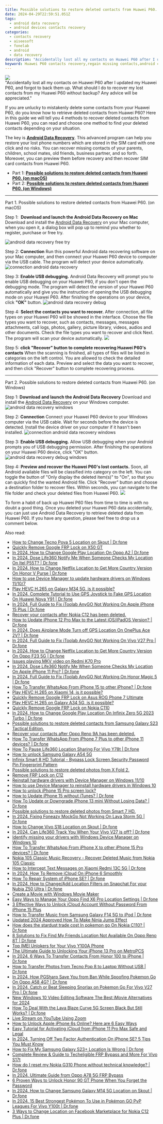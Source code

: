 ```yaml
---
title: Possible solutions to restore deleted contacts from Huawei P60.
date: 2024-04-29T22:59:51.051Z
tags: 
  - android data recovery
  - android devices contacts recovery
categories: 
  - contacts recovery
  - aiseesoft
  - fonelab
  - android
  - data recovery
description: "Accidentally lost all my contacts on Huawei P60 after I updated my Huawei P60, and forgot to back them up. What should I do to recover my lost contacts from my Huawei P60 without backup? Any advice will be appreciated."
keyword: Huawei P60 contacts recovery,regain missing contacts,android contacts retrieval,retrieve wiped phone number Huawei P60,save erased contacts from Huawei P60,undelete contacts from Huawei P60,Huawei P60 contacts disappear,how to restore your files from Huawei P60,get back deleted contacts from Huawei P60 android,my contacts deleted from Huawei P60 how to undo contacts,how to recover contacts Huawei P60,how can i get contacts back on Huawei P60
---
```


<img src="https://img0mobiles.techidaily.com/images/best-assets/devices/huawei/huawei-p60/2.jpg" class="atpl-imgstyle"  />

<div class="atpl-content atpl-for-fonelab-android recover-contacts">

<div class="atpl-post-description-part-1">
"Accidentally lost all my contacts on Huawei P60 after I updated my Huawei P60, and forgot to back them up. What should I do to recover my lost contacts from my Huawei P60 without backup? Any advice will be appreciated."
</div>




<div class="atpl-post-description-part-2">
<div class="tpl-content-sub-paragraph-content">
  <p>
    If you are unlucky to mistakenly delete some contacts from your Huawei P60, do you know how to retrieve deleted contacts from Huawei P60? Here in this guide we will tell you 4 methods to recover deleted contacts from Huawei P60, you can read and choose one method to find your deleted contacts depending on your situation.
  </p>
</div>
</div>

<div class="atpl-post-description-part-3">
<div class="tpl-content-sub-paragraph-normal">
    <p>
        The key is <a href="https://tools.techidaily.com/aiseesoft-android-data-recovery/" ><strong>Android Data Recovery</strong></a>. This advanced program can help you restore your lost phone numbers which are stored in the SIM card with one click and no risks. You can recover missing contacts of your parents, children, school mates, old friends, business partner, and so forth. Moreover, you can preview them before recovery and then recover SIM card contacts from Huawei P60.
    </p>
</div>
</div>


<ul>
  <li>Part 1: <strong><a href="#p1"> Possible solutions to restore deleted contacts from Huawei P60.  (on macOS)</a></strong></li>
  <li>Part 2: <strong><a href="#p2"> Possible solutions to restore deleted contacts from Huawei P60.  (on Windows)</a></strong></li>
</ul>




<!-- Part 1 -->
<a id="p1" name="p1" ></a><hr>

<div>
  <span class="atpl-step-part-style">Part 1. Possible solutions to restore deleted contacts from Huawei P60. (on macOS)</span>
</div>  

<span class="atpl-stepstyle-a"><span>Step 1: </span></span> <strong>Download and launch the Android Data Recovery on Mac</strong>
Download and install the <a href="https://tools.techidaily.com/aiseesoft-android-data-recovery/" >Android Data Recovery</a> on your Mac computer, when you open it, a dialog box will pop up to remind you whether to register, purchase or free try.

<img src="https://tools.techidaily.com/images/apps/aiseesoft/android-data-recovery/mac-free-try.png" class="atpl-imgstyle" alt="android data recovery free try" />

<span class="atpl-stepstyle-a"><span>Step 2: </span></span> <strong>Connection</strong>
Run this powerful Android data recovering software on your Mac computer, and then connect your Huawei P60 device to computer via the USB cable. The program will detect your device automatically.
<img src="https://tools.techidaily.com/images/apps/aiseesoft/android-data-recovery/mac-connection-interface.jpg" class="atpl-imgstyle" alt="connection android data recovery" />

<span class="atpl-stepstyle-a"><span>Step 3: </span></span> <strong>Enable USB debugging.</strong>
Android Data Recovery will prompt you to enable USB debugging on your Huawei P60, if you don't open the debugging mode. The program will detect the version of your Huawei P60 automatically and give you the instruction of opening the USB debugging mode on your Huawei P60. After finishing the operations on your device, click <strong>"OK"</strong> button.
<img src="https://tools.techidaily.com/images/apps/aiseesoft/android-data-recovery/mac-android-usb-debug.jpg"  class="atpl-imgstyle" alt="android data recovery debug" />

<span class="atpl-stepstyle-a"><span>Step 4: </span></span> <strong>Select the contacts you want to recover.</strong>
After connection, all file types on your Huawei P60 will be showed in the interface. Choose the file types you want to recover, such as contacts, messages, messages attachments, call logs, photos, gallery, picture library, videos, audios and other documents. Check the file types you want to recover and click Next. The program will scan your device automatically.
<img src="https://tools.techidaily.com/images/apps/aiseesoft/android-data-recovery/mac-choose-type-contacts.jpg" class="atpl-imgstyle"  />

<span class="atpl-stepstyle-a"><span>Step 5: </span></span> <strong>click "Recover" button to  complete recovering Huawei P60's contacts</strong>
When the scanning is finished, all types of files will be listed in categories on the left control. You are allowed to check the detailed information of each data. Preview and select the data you want to recover, and then click "Recover" button to complete recovering process.


<a id="p2" name="p2"></a><hr>

<!-- Part 2 -->
<div>
  <span class="atpl-step-part-style">Part 2. Possible solutions to restore deleted contacts from Huawei P60. (on Windows)</span>
</div>

<span class="atpl-stepstyle-a"><span>Step 1: </span></span> <strong>Download and launch the Android Data Recovery</strong>
Download and install the <a href="https://tools.techidaily.com/aiseesoft-android-data-recovery/" >Android Data Recovery</a> on your Windows computer.
<img src="https://tools.techidaily.com/images/apps/aiseesoft/android-data-recovery/win-start-interface.png"  class="atpl-imgstyle" alt="android data recovery windows" />

<span class="atpl-stepstyle-a"><span>Step 2: </span></span> <strong>Connection</strong>
Connect your Huawei P60 device to your Windows computer via the USB cable. Wait for seconds before the device is detected. Install the device driver on your computer if it hasn't been installed.
<img src="https://tools.techidaily.com/images/apps/aiseesoft/android-data-recovery/win-connection-interface.png" class="atpl-imgstyle" alt="connection android data recovery windows" />

<span class="atpl-stepstyle-a"><span>Step 3: </span></span> <strong>Enable USB debugging.</strong>
Allow USB debugging when your Android prompts you of USB debugging permission. After finishing the operations on your Huawei P60 device, click "OK" button.
<img src="https://tools.techidaily.com/images/apps/aiseesoft/android-data-recovery/win-android-usb-debug.png" class="atpl-imgstyle" alt="android data recovery debug windows" />

<span class="atpl-stepstyle-a"><span>Step 4: </span></span> <strong>Preview and recover the Huawei P60's lost contacts.</strong>
Soon, all Android available files will be classified into category on the left. You can toggle the button of "Only display the deleted item(s)" to "On", so that you can quickly find the wanted Android file. Click "Recover" button and choose a destination folder to recover files. Within seconds, you can navigate to the file folder and check your deleted files from Huawei P60.
<img src="https://tools.techidaily.com/images/apps/aiseesoft/android-data-recovery/win-recover-contacts.jpg" class="atpl-imgstyle"  />

<div class="atpl-post-description-part-4">
<div class="tpl-content-sub-paragraph-normal">
  <p>
    To form a habit of back up Huawei P60 files from time to time is with no doubt a good thing. Once you deleted your Huawei P60 data accidentally, you can just use Android Data Recovery to retrieve deleted data from Huawei P60. If you have any question, please feel free to drop us a comment below.
  </p>
</div>
</div>

<ins class="adsbygoogle"
     style="display:block"
     data-ad-client="ca-pub-7571918770474297"
     data-ad-slot="8358498916"
     data-ad-format="auto"
     data-full-width-responsive="true"></ins>



</div>
<ins class="adsbygoogle"
    style="display:block"
    data-ad-format="autorelaxed"
    data-ad-client="ca-pub-7571918770474297"
    data-ad-slot="1223367746"></ins>

<span class="atpl-alsoreadstyle">Also read:</span>
<div><ul>
<li><a href="https://review-topics.techidaily.com/how-to-change-tecno-pova-5-location-on-skout-drfone-by-drfone-virtual-android/"><u>How to Change Tecno Pova 5 Location on Skout | Dr.fone</u></a></li>
<li><a href="https://review-topics.techidaily.com/quickly-remove-google-frp-lock-on-x50-gt-by-drfone-android-unlock-remove-google-frp/"><u>Quickly Remove Google FRP Lock on X50 GT</u></a></li>
<li><a href="https://review-topics.techidaily.com/in-2024-how-to-change-google-play-location-on-oppo-a2-drfone-by-drfone-virtual-android/"><u>In 2024, How to Change Google Play Location On Oppo A2 | Dr.fone</u></a></li>
<li><a href="https://review-topics.techidaily.com/in-2024-dose-life360-notify-me-when-someone-checks-my-location-on-itel-p55t-drfone-by-drfone-virtual-android/"><u>In 2024, Dose Life360 Notify Me When Someone Checks My Location On Itel P55T? | Dr.fone</u></a></li>
<li><a href="https://review-topics.techidaily.com/in-2024-how-to-change-netflix-location-to-get-more-country-version-on-honor-v-purse-drfone-by-drfone-virtual-android/"><u>In 2024, How to Change Netflix Location to Get More Country Version On Honor V Purse | Dr.fone</u></a></li>
<li><a href="https://review-topics.techidaily.com/how-to-use-device-manager-to-update-hardware-drivers-on-windows-11107-by-drivereasy-guide/"><u>How to use Device Manager to update hardware drivers on Windows 11/10/7</u></a></li>
<li><a href="https://review-topics.techidaily.com/play-hevc-h-265-on-galaxy-m34-5g-is-it-possible-by-aiseesoft-video-converter-play-hevc-video-on-android/"><u>Play HEVC H.265 on Galaxy M34 5G, is it possible?</u></a></li>
<li><a href="https://review-topics.techidaily.com/in-2024-complete-tutorial-to-use-gps-joystick-to-fake-gps-location-on-huawei-nova-y91-drfone-by-drfone-virtual-android/"><u>In 2024, Complete Tutorial to Use GPS Joystick to Fake GPS Location On Huawei Nova Y91 | Dr.fone</u></a></li>
<li><a href="https://review-topics.techidaily.com/in-2024-full-guide-to-fix-itoolab-anygo-not-working-on-apple-iphone-15-plus-drfone-by-drfone-virtual-ios/"><u>In 2024, Full Guide to Fix iToolab AnyGO Not Working On Apple iPhone 15 Plus | Dr.fone</u></a></li>
<li><a href="https://review-topics.techidaily.com/recover-your-contacts-after-nokia-c12-has-been-deleted-by-fonelab-android-recover-contacts/"><u>Recover your contacts after Nokia C12 has been deleted.</u></a></li>
<li><a href="https://review-topics.techidaily.com/how-to-update-iphone-12-pro-max-to-the-latest-iosipados-version-drfone-by-drfone-ios-system-repair-ios-system-repair/"><u>How to Update iPhone 12 Pro Max to the Latest iOS/iPadOS Version? | Dr.fone</u></a></li>
<li><a href="https://review-topics.techidaily.com/in-2024-does-airplane-mode-turn-off-gps-location-on-oneplus-ace-2v-drfone-by-drfone-virtual-android/"><u>In 2024, Does Airplane Mode Turn off GPS Location On OnePlus Ace 2V? | Dr.fone</u></a></li>
<li><a href="https://review-topics.techidaily.com/in-2024-full-guide-to-fix-itoolab-anygo-not-working-on-vivo-v27-pro-drfone-by-drfone-virtual-android/"><u>In 2024, Full Guide to Fix iToolab AnyGO Not Working On Vivo V27 Pro | Dr.fone</u></a></li>
<li><a href="https://review-topics.techidaily.com/in-2024-how-to-change-netflix-location-to-get-more-country-version-on-oppo-f23-5g-drfone-by-drfone-virtual-android/"><u>In 2024, How to Change Netflix Location to Get More Country Version On Oppo F23 5G | Dr.fone</u></a></li>
<li><a href="https://review-topics.techidaily.com/issues-playing-mkv-video-on-redmi-k70-pro-by-aiseesoft-video-converter-play-mkv-on-android/"><u>Issues playing MKV video on Redmi K70 Pro</u></a></li>
<li><a href="https://review-topics.techidaily.com/in-2024-dose-life360-notify-me-when-someone-checks-my-location-on-apple-iphone-11-pro-drfone-by-drfone-virtual-ios/"><u>In 2024, Dose Life360 Notify Me When Someone Checks My Location On Apple iPhone 11 Pro? | Dr.fone</u></a></li>
<li><a href="https://review-topics.techidaily.com/in-2024-full-guide-to-fix-itoolab-anygo-not-working-on-honor-magic-5-drfone-by-drfone-virtual-android/"><u>In 2024, Full Guide to Fix iToolab AnyGO Not Working On Honor Magic 5 | Dr.fone</u></a></li>
<li><a href="https://review-topics.techidaily.com/how-to-transfer-whatsapp-from-iphone-15-to-other-iphone-drfone-by-drfone-transfer-whatsapp-from-ios-transfer-whatsapp-from-ios/"><u>How To Transfer WhatsApp From iPhone 15 to other iPhone? | Dr.fone</u></a></li>
<li><a href="https://review-topics.techidaily.com/play-hevc-h-265-on-xiaomi-14-is-it-possible-by-aiseesoft-video-converter-play-hevc-video-on-android/"><u>Play HEVC H.265 on Xiaomi 14, is it possible?</u></a></li>
<li><a href="https://review-topics.techidaily.com/quickly-remove-google-frp-lock-on-asus-rog-phone-7-ultimate-by-drfone-android-unlock-remove-google-frp/"><u>Quickly Remove Google FRP Lock on Asus ROG Phone 7 Ultimate</u></a></li>
<li><a href="https://review-topics.techidaily.com/play-hevc-h-265-on-galaxy-a34-5g-is-it-possible-by-aiseesoft-video-converter-play-hevc-video-on-android/"><u>Play HEVC H.265 on Galaxy A34 5G, is it possible?</u></a></li>
<li><a href="https://review-topics.techidaily.com/quickly-remove-google-frp-lock-on-nokia-c110-by-drfone-android-unlock-remove-google-frp/"><u>Quickly Remove Google FRP Lock on Nokia C110</u></a></li>
<li><a href="https://review-topics.techidaily.com/in-2024-how-to-change-google-play-location-on-infinix-zero-5g-2023-turbo-drfone-by-drfone-virtual-android/"><u>In 2024, How to Change Google Play Location On Infinix Zero 5G 2023 Turbo | Dr.fone</u></a></li>
<li><a href="https://review-topics.techidaily.com/possible-solutions-to-restore-deleted-contacts-from-samsung-galaxy-s23-tactical-edition-by-fonelab-android-recover-contacts/"><u>Possible solutions to restore deleted contacts from Samsung Galaxy S23 Tactical Edition.</u></a></li>
<li><a href="https://review-topics.techidaily.com/recover-your-contacts-after-oppo-reno-9a-has-been-deleted-by-fonelab-android-recover-contacts/"><u>Recover your contacts after Oppo Reno 9A has been deleted.</u></a></li>
<li><a href="https://review-topics.techidaily.com/how-to-transfer-whatsapp-from-iphone-7-plus-to-other-iphone-11-devices-drfone-by-drfone-transfer-whatsapp-from-ios-transfer-whatsapp-from-ios/"><u>How To Transfer WhatsApp From iPhone 7 Plus to other iPhone 11 devices? | Dr.fone</u></a></li>
<li><a href="https://review-topics.techidaily.com/how-to-pause-life360-location-sharing-for-vivo-y78t-drfone-by-drfone-virtual-android/"><u>How To Pause Life360 Location Sharing For Vivo Y78t | Dr.fone</u></a></li>
<li><a href="https://review-topics.techidaily.com/how-to-unlock-samsung-galaxy-a54-5g-by-drfone-android-unlock-android-unlock/"><u>How to unlock Samsung Galaxy A54 5G</u></a></li>
<li><a href="https://review-topics.techidaily.com/infinix-smart-8-hd-tutorial-bypass-lock-screen-security-password-pin-fingerprint-pattern-by-drfone-android-unlock-android-unlock/"><u>Infinix Smart 8 HD Tutorial - Bypass Lock Screen,Security Password Pin,Fingerprint,Pattern</u></a></li>
<li><a href="https://review-topics.techidaily.com/possible-solutions-to-restore-deleted-photos-from-x-fold-2-by-fonelab-android-recover-photos/"><u>Possible solutions to restore deleted photos from X Fold 2.</u></a></li>
<li><a href="https://review-topics.techidaily.com/remove-frp-lock-on-c12-by-drfone-android-unlock-remove-google-frp/"><u>Remove FRP Lock on C12</u></a></li>
<li><a href="https://review-topics.techidaily.com/reinstall-hardware-drivers-with-device-manager-on-windows-1110-by-drivereasy-guide/"><u>Reinstall hardware drivers with Device Manager on Windows 11/10</u></a></li>
<li><a href="https://review-topics.techidaily.com/how-to-use-device-manager-to-reinstall-hardware-drivers-in-windows-10-by-drivereasy-guide/"><u>How to use Device Manager to reinstall hardware drivers in Windows 10</u></a></li>
<li><a href="https://review-topics.techidaily.com/how-to-unlock-iphone-15-pro-screen-lock-by-drfone-ios-unlock-ios-unlock/"><u>How to unlock iPhone 15 Pro screen lock?</u></a></li>
<li><a href="https://review-topics.techidaily.com/how-to-update-iphone-15-without-itunes-drfone-by-drfone-ios-system-repair-ios-system-repair/"><u>How to Update iPhone 15 without iTunes? | Dr.fone</u></a></li>
<li><a href="https://review-topics.techidaily.com/how-to-update-or-downgrade-iphone-13-mini-without-losing-data-drfone-by-drfone-ios-system-repair-ios-system-repair/"><u>How To Update or Downgrade iPhone 13 mini Without Losing Data? | Dr.fone</u></a></li>
<li><a href="https://review-topics.techidaily.com/possible-solutions-to-restore-deleted-photos-from-smart-7-hd-by-fonelab-android-recover-photos/"><u>Possible solutions to restore deleted photos from Smart 7 HD.</u></a></li>
<li><a href="https://review-topics.techidaily.com/in-2024-fixing-foneazy-mockgo-not-working-on-lava-storm-5g-drfone-by-drfone-virtual-android/"><u>In 2024, Fixing Foneazy MockGo Not Working On Lava Storm 5G | Dr.fone</u></a></li>
<li><a href="https://review-topics.techidaily.com/how-to-change-vivo-s18-location-on-skout-drfone-by-drfone-virtual-android/"><u>How to Change Vivo S18 Location on Skout | Dr.fone</u></a></li>
<li><a href="https://review-topics.techidaily.com/in-2024-can-life360-track-you-when-your-vivo-v27-is-off-drfone-by-drfone-virtual-android/"><u>In 2024, Can Life360 Track You When Your Vivo V27 is off? | Dr.fone</u></a></li>
<li><a href="https://review-topics.techidaily.com/identify-missing-your-drivers-with-windows-device-manager-on-windows-10-by-drivereasy-guide/"><u>Identify missing your drivers with Windows Device Manager on Windows 10</u></a></li>
<li><a href="https://review-topics.techidaily.com/how-to-transfer-whatsapp-from-iphone-x-to-other-iphone-15-pro-devices-drfone-by-drfone-transfer-whatsapp-from-ios-transfer-whatsapp-from-ios/"><u>How To Transfer WhatsApp From iPhone X to other iPhone 15 Pro devices? | Dr.fone</u></a></li>
<li><a href="https://review-topics.techidaily.com/nokia-105-classic-music-recovery-recover-deleted-music-from-nokia-105-classic-by-fonelab-android-recover-music/"><u>Nokia 105 Classic Music Recovery - Recover Deleted Music from Nokia 105 Classic</u></a></li>
<li><a href="https://android-location-track.techidaily.com/how-to-intercept-text-messages-on-xiaomi-redmi-13c-5g-drfone-by-drfone-virtual-android/"><u>How to Intercept Text Messages on Xiaomi Redmi 13C 5G | Dr.fone</u></a></li>
<li><a href="https://activate-lock.techidaily.com/in-2024-how-to-remove-icloud-on-iphone-6-smoothly-by-drfone-ios/"><u>In 2024, How To Remove iCloud On iPhone 6 Smoothly</u></a></li>
<li><a href="https://blog-min.techidaily.com/how-to-repair-system-of-iphone-se-drfone-by-drfone-ios-system-repair-ios-system-repair/"><u>How To Repair System of iPhone SE? | Dr.fone</u></a></li>
<li><a href="https://location-social.techidaily.com/in-2024-how-to-changeadd-location-filters-on-snapchat-for-your-nubia-z50-ultra-drfone-by-drfone-virtual-android/"><u>In 2024, How to Change/Add Location Filters on Snapchat For your Nubia Z50 Ultra | Dr.fone</u></a></li>
<li><a href="https://ai-editing-video.techidaily.com/create-a-movie-with-windows-movie-maker/"><u>Create a Movie with Windows Movie Maker</u></a></li>
<li><a href="https://android-location.techidaily.com/easy-ways-to-manage-your-oppo-find-x6-pro-location-settings-drfone-by-drfone-virtual/"><u>Easy Ways to Manage Your Oppo Find X6 Pro Location Settings | Dr.fone</u></a></li>
<li><a href="https://activate-lock.techidaily.com/3-effective-ways-to-unlock-icloud-account-without-password-from-iphone-15-plus-by-drfone-ios/"><u>3 Effective Ways to Unlock iCloud Account Without Password From iPhone 15 Plus</u></a></li>
<li><a href="https://android-transfer.techidaily.com/how-to-transfer-music-from-samsung-galaxy-f14-5g-to-ipod-drfone-by-drfone-transfer-from-android-transfer-from-android/"><u>How to Transfer Music from Samsung Galaxy F14 5G to iPod | Dr.fone</u></a></li>
<li><a href="https://ai-editing-video.techidaily.com/updated-2024-approved-how-to-make-ninja-jump-effect/"><u>Updated 2024 Approved How To Make Ninja Jump Effect</u></a></li>
<li><a href="https://android-pokemon-go.techidaily.com/how-does-the-stardust-trade-cost-in-pokemon-go-on-nokia-c110-drfone-by-drfone-virtual-android/"><u>How does the stardust trade cost In pokemon go On Nokia C110? | Dr.fone</u></a></li>
<li><a href="https://location-fake.techidaily.com/8-solutions-to-fix-find-my-friends-location-not-available-on-oppo-reno-8t-drfone-by-drfone-virtual-android/"><u>8 Solutions to Fix Find My Friends Location Not Available On Oppo Reno 8T | Dr.fone</u></a></li>
<li><a href="https://sim-unlock.techidaily.com/top-imei-unlokers-for-your-vivo-y100a-phone-by-drfone-android/"><u>Top IMEI Unlokers for Your Vivo Y100A Phone</u></a></li>
<li><a href="https://sim-unlock.techidaily.com/the-ultimate-guide-to-unlocking-your-iphone-13-pro-on-metropcs-by-drfone-ios/"><u>The Ultimate Guide to Unlocking Your iPhone 13 Pro on MetroPCS</u></a></li>
<li><a href="https://android-transfer.techidaily.com/in-2024-6-ways-to-transfer-contacts-from-honor-100-to-iphone-drfone-by-drfone-transfer-from-android-transfer-from-android/"><u>In 2024, 6 Ways To Transfer Contacts From Honor 100 to iPhone | Dr.fone</u></a></li>
<li><a href="https://android-transfer.techidaily.com/how-to-transfer-photos-from-tecno-pop-8-to-laptop-without-usb-drfone-by-drfone-transfer-from-android-transfer-from-android/"><u>How to Transfer Photos from Tecno Pop 8 to Laptop Without USB | Dr.fone</u></a></li>
<li><a href="https://android-pokemon-go.techidaily.com/in-2024-how-pgsharp-save-you-from-ban-while-spoofing-pokemon-go-on-oppo-a58-4g-drfone-by-drfone-virtual-android/"><u>In 2024, How PGSharp Save You from Ban While Spoofing Pokemon Go On Oppo A58 4G? | Dr.fone</u></a></li>
<li><a href="https://change-location.techidaily.com/in-2024-catch-or-beat-sleeping-snorlax-on-pokemon-go-for-vivo-v27-pro-drfone-by-drfone-virtual-android/"><u>In 2024, Catch or Beat Sleeping Snorlax on Pokemon Go For Vivo V27 Pro | Dr.fone</u></a></li>
<li><a href="https://ai-video-apps.techidaily.com/new-windows-10-video-editing-software-the-best-imovie-alternatives-for-2024/"><u>New Windows 10 Video Editing Software The Best iMovie Alternatives for 2024</u></a></li>
<li><a href="https://change-location.techidaily.com/how-to-deal-with-the-lava-blaze-curve-5g-screen-black-but-still-works-drfone-by-drfone-fix-android-problems-fix-android-problems/"><u>How To Deal With the Lava Blaze Curve 5G Screen Black But Still Works? | Dr.fone</u></a></li>
<li><a href="https://ai-video-editing.techidaily.com/1713939531955-live-stream-on-youtube-using-zoom/"><u>Live Stream on YouTube Using Zoom</u></a></li>
<li><a href="https://sim-unlock.techidaily.com/how-to-unlock-apple-iphone-6s-online-here-are-6-easy-ways-by-drfone-ios/"><u>How to Unlock Apple iPhone 6s Online? Here are 6 Easy Ways</u></a></li>
<li><a href="https://activate-lock.techidaily.com/easy-tutorial-for-activating-icloud-from-iphone-11-pro-max-safe-and-legal-by-drfone-ios/"><u>Easy Tutorial for Activating iCloud from iPhone 11 Pro Max Safe and Legal</u></a></li>
<li><a href="https://apple-account.techidaily.com/in-2024-turning-off-two-factor-authentication-on-iphone-se-5-tips-you-must-know-by-drfone-ios/"><u>In 2024, Turning Off Two Factor Authentication On iPhone SE? 5 Tips You Must Know</u></a></li>
<li><a href="https://fake-location.techidaily.com/how-to-fix-my-samsung-galaxy-s23plus-location-is-wrong-drfone-by-drfone-virtual-android/"><u>How to Fix My Samsung Galaxy S23+ Location Is Wrong | Dr.fone</u></a></li>
<li><a href="https://android-unlock.techidaily.com/complete-review-and-guide-to-techeligible-frp-bypass-and-more-for-vivo-s17t-by-drfone-android/"><u>Complete Review & Guide to Techeligible FRP Bypass and More For Vivo S17t</u></a></li>
<li><a href="https://techidaily.com/how-do-i-reset-my-nokia-g310-phone-without-technical-knowledge-drfone-by-drfone-reset-android-reset-android/"><u>How do I reset my Nokia G310 Phone without technical knowledge? | Dr.fone</u></a></li>
<li><a href="https://android-frp.techidaily.com/in-2024-ultimate-guide-from-oppo-a78-5g-frp-bypass-by-drfone-android/"><u>In 2024, Ultimate Guide from Oppo A78 5G FRP Bypass</u></a></li>
<li><a href="https://unlock-android.techidaily.com/6-proven-ways-to-unlock-honor-90-gt-phone-when-you-forget-the-password-by-drfone-android/"><u>6 Proven Ways to Unlock Honor 90 GT Phone When You Forget the Password</u></a></li>
<li><a href="https://location-social.techidaily.com/in-2024-how-to-change-samsung-galaxy-m14-5g-location-on-skout-drfone-by-drfone-virtual-android/"><u>In 2024, How to Change Samsung Galaxy M14 5G Location on Skout | Dr.fone</u></a></li>
<li><a href="https://change-location.techidaily.com/in-2024-15-best-strongest-pokemon-to-use-in-pokemon-go-pvp-leagues-for-vivo-y100t-drfone-by-drfone-virtual-android/"><u>In 2024, 15 Best Strongest Pokémon To Use in Pokémon GO PvP Leagues For Vivo Y100t | Dr.fone</u></a></li>
<li><a href="https://location-fake.techidaily.com/3-ways-to-change-location-on-facebook-marketplace-for-nokia-c12-plus-drfone-by-drfone-virtual-android/"><u>3 Ways to Change Location on Facebook Marketplace for Nokia C12 Plus | Dr.fone</u></a></li>
</ul></div>

